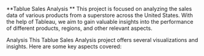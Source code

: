 **Tablue Sales Analysis
**
This project is focused on analyzing the sales data of various products from a superstore across the United States. With the help of Tableau, we aim to gain valuable insights into the performance of different products, regions, and other relevant aspects.

Analysis This Tablue Sales Analysis project offers several visualizations and insights. Here are some key aspects covered:
